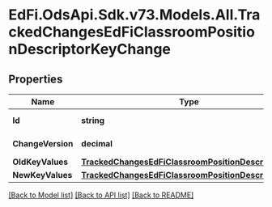 # EdFi.OdsApi.Sdk.v73.Models.All.TrackedChangesEdFiClassroomPositionDescriptorKeyChange

## Properties

Name | Type | Description | Notes
------------ | ------------- | ------------- | -------------
**Id** | **string** | Resource identifier | [optional] 
**ChangeVersion** | **decimal** | Change version | [optional] 
**OldKeyValues** | [**TrackedChangesEdFiClassroomPositionDescriptorKey**](TrackedChangesEdFiClassroomPositionDescriptorKey.md) |  | [optional] 
**NewKeyValues** | [**TrackedChangesEdFiClassroomPositionDescriptorKey**](TrackedChangesEdFiClassroomPositionDescriptorKey.md) |  | [optional] 

[[Back to Model list]](../../README.md#documentation-for-models) [[Back to API list]](../../README.md#documentation-for-api-endpoints) [[Back to README]](../../README.md)

